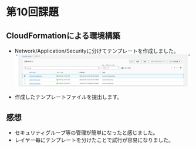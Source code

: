 # 第10回課題

## CloudFormationによる環境構築

- Network/Application/Securityに分けてテンプレートを作成しました。  
  ![作成結果](lecture10_images\cloudformation.png)

- 作成したテンプレートファイルを提出します。

## 感想

- セキュリティグループ等の管理が簡単になったと感じました。
- レイヤー毎にテンプレートを分けたことで試行が容易になりました。